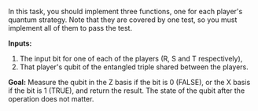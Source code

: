 In this task, you should implement three functions, one for each player's quantum strategy.
Note that they are covered by one test, so you must implement all of them to pass the test.

**Inputs:**

1. The input bit for one of each of the players (R, S and T respectively),
2. That player's qubit of the entangled triple shared between the players.

**Goal:**
Measure the qubit in the Z basis if the bit is 0 (FALSE), or the X basis if the bit is 1 (TRUE), and return the result.
The state of the qubit after the operation does not matter.
